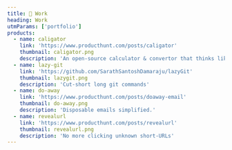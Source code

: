 ```yaml
---
title: 💪 Work
heading: Work
utmParams: ['portfolio']
products:
  - name: caligator
    link: 'https://www.producthunt.com/posts/caligator'
    thumbnail: caligator.png
    description: 'An open-source calculator & convertor that thinks like you'
  - name: lazy-git
    link: 'https://github.com/SarathSantoshDamaraju/lazyGit'
    thumbnail: lazygit.png
    description: 'Cut-short long git commands'
  - name: do-away
    link: 'https://www.producthunt.com/posts/doaway-email'
    thumbnail: do-away.png
    description: 'Disposable emails simplified.'
  - name: revealurl 
    link: 'https://www.producthunt.com/posts/revealurl'
    thumbnail: revealurl.png
    description: 'No more clicking unknown short-URLs'
---
```


